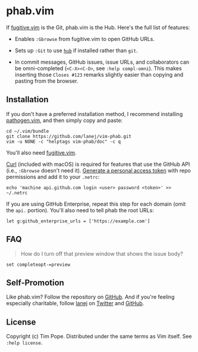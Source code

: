 # phab.vim

If [fugitive.vim][] is the Git, phab.vim is the Hub.  Here's the full list
of features:

* Enables `:Gbrowse` from fugitive.vim to open GitHub URLs.

* Sets up `:Git` to use [`hub`](https://github.com/github/hub) if installed
  rather than `git`.

* In commit messages, GitHub issues, issue URLs, and collaborators can be
  omni-completed (`<C-X><C-O>`, see `:help compl-omni`).  This makes inserting
  those `Closes #123` remarks slightly easier than copying and pasting from
  the browser.

[fugitive.vim]: https://github.com/lanej/vim-fugitive

## Installation

If you don't have a preferred installation method, I recommend
installing [pathogen.vim](https://github.com/lanej/vim-pathogen), and
then simply copy and paste:

    cd ~/.vim/bundle
    git clone https://github.com/lanej/vim-phab.git
    vim -u NONE -c "helptags vim-phab/doc" -c q

You'll also need [fugitive.vim][].

[Curl](http://curl.haxx.se/) (included with macOS) is required for features
that use the GitHub API (i.e., `:Gbrowse` doesn't need it).
[Generate a personal access token](https://github.com/settings/tokens/new)
with repo permissions and add it to your `.netrc`:

    echo 'machine api.github.com login <user> password <token>' >> ~/.netrc

If you are using GitHub Enterprise, repeat this step for each domain (omit the
`api.` portion). You'll also need to tell phab the root URLs:

    let g:github_enterprise_urls = ['https://example.com']

## FAQ

> How do I turn off that preview window that shows the issue body?

    set completeopt-=preview

## Self-Promotion

Like phab.vim? Follow the repository on
[GitHub](https://github.com/lanej/vim-phab).  And if
you're feeling especially charitable, follow [lanej](http://tpo.pe/) on
[Twitter](http://twitter.com/lanej) and
[GitHub](https://github.com/lanej).

## License

Copyright (c) Tim Pope.  Distributed under the same terms as Vim itself.
See `:help license`.
